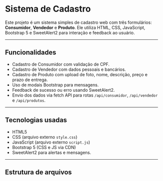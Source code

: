 # Sistema de Cadastro

Este projeto é um sistema simples de cadastro web com três formulários: **Consumidor**, **Vendedor** e **Produto**. Ele utiliza HTML, CSS, JavaScript, Bootstrap 5 e SweetAlert2 para interação e feedback ao usuário.

---

## Funcionalidades

- Cadastro de Consumidor com validação de CPF.
- Cadastro de Vendedor com dados pessoais e bancários.
- Cadastro de Produto com upload de foto, nome, descrição, preço e prazo de entrega.
- Uso de modais Bootstrap para mensagens.
- Feedback de sucesso ou erro usando SweetAlert2.
- Envio dos dados via fetch API para rotas `/api/consumidor`, `/api/vendedor` e `/api/produtos`.

---

## Tecnologias usadas

- HTML5
- CSS (arquivo externo `style.css`)
- JavaScript (arquivo externo `script.js`)
- Bootstrap 5 (CSS e JS via CDN)
- SweetAlert2 para alertas e mensagens.

---

## Estrutura de arquivos


